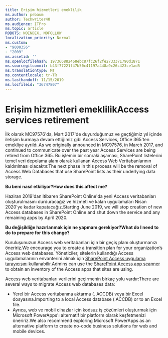 ```yaml
---
title: Erişim hizmetleri emeklilik
ms.author: pebaum
author: Techwriter40
ms.audience: ITPro
ms.topic: article
ROBOTS: NOINDEX, NOFOLLOW
localization_priority: Normal
ms.custom:
- "9000356"
- "2009"
ms.assetid: ''
ms.openlocfilehash: 197366882468ebc87fc26f2fe2733371790d1871
ms.sourcegitcommit: b43f77221f47b50c41197a448a9c26c423ce1ad5
ms.translationtype: MT
ms.contentlocale: tr-TR
ms.lasthandoff: 11/15/2019
ms.locfileid: "36747807"
---
```

# <a name="access-services-retirement"></a><span data-ttu-id="2ce81-102">Erişim hizmetleri emeklilik</span><span class="sxs-lookup"><span data-stu-id="2ce81-102">Access services retirement</span></span>

<span data-ttu-id="2ce81-103">İlk olarak MC97576'da, Mart 2017'de duyurduğumuz ve geçtiğimiz yıl içinde iletişim kurmaya devam ettiğimiz gibi Access Services, Office 365'ten emekliye ayrıldı.</span><span class="sxs-lookup"><span data-stu-id="2ce81-103">As we originally announced in MC97576, in March 2017, and continued to communicate over the past year Access Services are being retired from Office 365.</span></span> <span data-ttu-id="2ce81-104">Bu işlemin bir sonraki aşaması, SharePoint listelerini temel veri depolama alanı olarak kullanan Access Web Veritabanlarının kaldırılması olacaktır.</span><span class="sxs-lookup"><span data-stu-id="2ce81-104">The next phase in this process will be the removal of Access Web Databases that use SharePoint lists as their underlying data storage.</span></span>

<span data-ttu-id="2ce81-105">**Bu beni nasıl etkiliyor?**</span><span class="sxs-lookup"><span data-stu-id="2ce81-105">**How does this affect me?**</span></span>

<span data-ttu-id="2ce81-106">Haziran 2019'dan itibaren SharePoint Online'da yeni Access veritabanları oluşturulmasını durduracağız ve hizmeti ve kalan uygulamaları Nisan 2020'ye kadar kapatacağız.</span><span class="sxs-lookup"><span data-stu-id="2ce81-106">Starting June 2019, we will stop creation of new Access databases in SharePoint Online and shut down the service and any remaining apps by April 2020.</span></span>

<span data-ttu-id="2ce81-107">**Bu değişikliğe hazırlanmak için ne yapmam gerekiyor?**</span><span class="sxs-lookup"><span data-stu-id="2ce81-107">**What do I need to do to prepare for this change?**</span></span>

<span data-ttu-id="2ce81-108">Kuruluşunuzun Access web veritabanları için bir geçiş planı oluşturmanızı öneririz.</span><span class="sxs-lookup"><span data-stu-id="2ce81-108">We encourage you to create a transition plan for your organization’s Access web databases.</span></span> <span data-ttu-id="2ce81-109">Yöneticiler, sitelerin kullandığı Access uygulamalarının envanterini almak için [SharePoint Access uygulama tarayıcısını](https://github.com/SharePoint/PnP-Tools/tree/master/Solutions/SharePoint.AccessApp.Scanner) kullanabilir.</span><span class="sxs-lookup"><span data-stu-id="2ce81-109">Admins can use the [SharePoint Access app scanner](https://github.com/SharePoint/PnP-Tools/tree/master/Solutions/SharePoint.AccessApp.Scanner) to obtain an inventory of the Access apps that sites are using.</span></span>

<span data-ttu-id="2ce81-110">Access web veritabanları verilerini geçirmenin birkaç yolu vardır:</span><span class="sxs-lookup"><span data-stu-id="2ce81-110">There are several ways to migrate Access web databases data:</span></span>

- <span data-ttu-id="2ce81-111">Yerel bir Access veritabanına aktarma (. ACCDB) veya bir Excel dosyasına.</span><span class="sxs-lookup"><span data-stu-id="2ce81-111">Importing to a local Access database (.ACCDB) or to an Excel file.</span></span>
- <span data-ttu-id="2ce81-112">Ayrıca, web ve mobil cihazlar için kodsuz iş çözümleri oluşturmak için Microsoft PowerApps'ı alternatif bir platform olarak keşfetmenizi öneririz.</span><span class="sxs-lookup"><span data-stu-id="2ce81-112">We also recommend exploring Microsoft PowerApps as an alternative platform to create no-code business solutions for web and mobile devices.</span></span>
